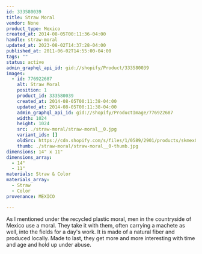 ```yaml
---
id: 333580039
title: Straw Moral
vendor: None
product_type: Mexico
created_at: 2014-08-05T00:11:36-04:00
handle: straw-moral
updated_at: 2023-08-02T14:37:28-04:00
published_at: 2011-06-02T14:55:00-04:00
tags: ""
status: active
admin_graphql_api_id: gid://shopify/Product/333580039
images:
  - id: 776922687
    alt: Straw Moral
    position: 1
    product_id: 333580039
    created_at: 2014-08-05T00:11:38-04:00
    updated_at: 2014-08-05T00:11:38-04:00
    admin_graphql_api_id: gid://shopify/ProductImage/776922687
    width: 1024
    height: 1024
    src: ./straw-moral/straw-moral__0.jpg
    variant_ids: []
    oldSrc: https://cdn.shopify.com/s/files/1/0589/2901/products/skmex0079.tif.jpeg?v=1407211898
    thumb: ./straw-moral/straw-moral__0-thumb.jpg
dimensions: 14" x 11"
dimensions_array:
  - 14"
  - 11"
materials: Straw & Color
materials_array:
  - Straw
  - Color
provenance: MEXICO

---
```


As I mentioned under the recycled plastic moral, men in the countryside of Mexico use a moral. They take it with them, often carrying a machete as well, into the fields for a day's work. It is made of a natural fiber and produced locally. Made to last, they get more and more interesting with time and age and hold up under abuse.
